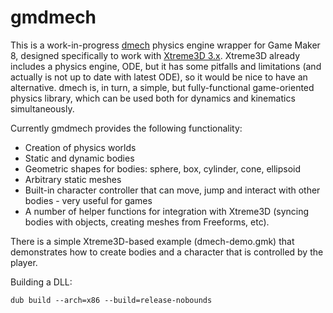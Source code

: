 gmdmech
=======
This is a work-in-progress [dmech](https://github.com/gecko0307/dmech) physics engine wrapper for Game Maker 8, designed specifically to work with [Xtreme3D 3.x](https://github.com/xtreme3d/xtreme3d). Xtreme3D already includes a physics engine, ODE, but it has some pitfalls and limitations (and actually is not up to date with latest ODE), so it would be nice to have an alternative. dmech is, in turn, a simple, but fully-functional game-oriented physics library, which can be used both for dynamics and kinematics simultaneously.

Currently gmdmech provides the following functionality:
* Creation of physics worlds
* Static and dynamic bodies
* Geometric shapes for bodies: sphere, box, cylinder, cone, ellipsoid
* Arbitrary static meshes
* Built-in character controller that can move, jump and interact with other bodies - very useful for games
* A number of helper functions for integration with Xtreme3D (syncing bodies with objects, creating meshes from Freeforms, etc).

There is a simple Xtreme3D-based example (dmech-demo.gmk) that demonstrates how to create bodies and a character that is controlled by the player.

Building a DLL:

`dub build --arch=x86 --build=release-nobounds`